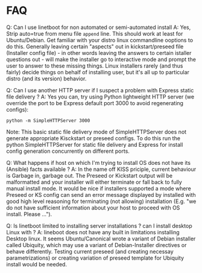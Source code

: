 # FAQ

Q: Can I use linetboot for non automated or semi-automated install
A: Yes, Strip auto=true from menu file `append` line. This should work at least for Ubuntu/Debian.
Get familiar with your distro linux commandline ooptions to do this. Generally leaving certain "aspects"
out in kickstart/preseed file (Installer config file) - in other words leaving the answers to certain istaller questions out - will make the installer go to
interactive mode and prompt the user to answer to these missing things. Linux installers rarely (and thus fairly) decide things on behalf of installing user, but it's all up to particular distro (and its version) behavior.

Q: Can I use another HTTP server if I suspect a problem with Express static file delivery ?
A: Yes you can, try using Python lightweight HTTP server (we override the port to be Express default port 3000 to avoid regenerating configs):

    python -m SimpleHTTPServer 3000

Note: This basic static file delivery mode of SimpleHTTPServer does not generate appropriate Kisckstart or preseed configs. To do this run the python SimpleHTTPServer for static file delivery and Express for install config generation concurrently on different ports.

Q: What happens if host on which I'm trying to install OS does not have its (Ansible) facts available ?
A: In the name off KISS priciple, current behaviour is Garbage in, garbage out. The Preseed or Kickstart output will be malformatted and your installer will either terminate or fall back to fully manual install mode. It would be nice if installers supported a mode where Preseed or KS config can send an error message displayed by installed with good high level reasoning for terminating (not allowing) installation (E.g. "we do not have sufficient information about your host to proceed with OS install. Please ...").

Q: Is linetboot limited to installing server installations ? can I install desktop Linux with ?
A: lineboot does not have any built in limitations installing Desktop linux. It seems Ubuntu/Canonical wrote a variant of Debian installer called Ubiquity, which may use a variant of Debian-Installer directives or behave differently. Testing current preseed (and creating necessay parametrizations) or creating variation of preseed template for Ubiquity install would be needed.

